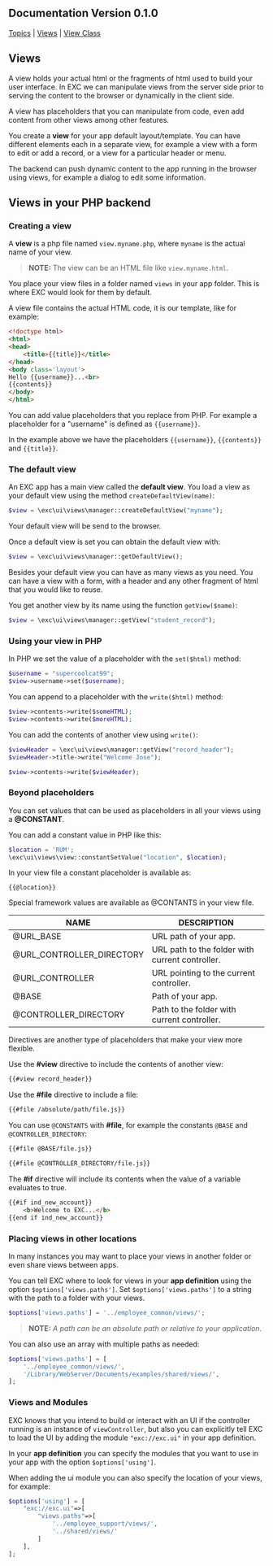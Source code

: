 ## Documentation Version 0.1.0 ##
[Topics](./doc_index.md) | [Views](./doc_server_views.md) | [View Class](./doc_php_class_views.md)<br>

## Views ##

A view holds your actual html or the fragments of html used to build your user interface. In EXC we can manipulate views from the server side prior to serving the content to the browser or dynamically in the client side.

A view has placeholders that you can manipulate from code, even add content from other views among other features.

You create a **view** for your app default layout/template. You can have different elements each in a separate view, for example a view with a form to edit or add a record, or a view for a particular header or menu.

The backend can push dynamic content to the app running in the browser using views, for example a dialog to edit some information.

## Views in your PHP backend ##

### Creating a view ###

A **view** is a php file named `view.myname.php`, where `myname` is the actual name of your view.

> **NOTE:** The view can be an HTML file like  `view.myname.html`.

You place your view files in a folder named `views` in your app folder. This is where EXC would look for them by default.

A view file contains the actual HTML code, it is our template, like for example:

```HTML
<!doctype html>
<html>
<head>
	<title>{{title}}</title>
</head>
<body class='layout'>
Hello {{username}}...<br>
{{contents}}
</body>
</html>
```
You can add value placeholders that you replace from PHP. For example a placeholder for a "username" is defined as `{{username}}`.

In the example above we have the placeholders `{{username}}`, `{{contents}}` and `{{title}}`.

### The default view ###

An EXC app has a main view called the **default view**. You load a view as your default view using the method `createDefaultView(name)`:
```PHP
$view = \exc\ui\views\manager::createDefaultView("myname");
```
Your default view will be send to the browser.

Once a default view is set you can obtain the default view with:
```PHP
$view = \exc\ui\views\manager::getDefaultView();
```

Besides your default view you can have as many views as you need. You can have a view with a form, with a header and any other fragment of html that you would like to reuse.

You get another view by its name using the function `getView($name)`:
```PHP
$view = \exc\ui\views\manager::getView("student_record");
```

### Using your view in PHP ###

In PHP we set the value of a placeholder with the `set($html)` method:
```PHP
$username = "supercoolcat99";
$view->username->set($username);
```
You can append to a placeholder with the `write($html)` method:
```PHP
$view->contents->write($someHTML);
$view->contents->write($moreHTML);
```
You can add the contents of another view using `write()`:
```PHP
$viewHeader = \exc\ui\views\manager::getView("record_header");
$viewHeader->title->write("Welcome Jose");

$view->contents->write($viewHeader);
```


### Beyond placeholders ###

You can set values that can be used as placeholders in all your views using a **@CONSTANT**.

You can add a constant value in PHP like this:

```PHP
$location = 'RUM';
\exc\ui\views\view::constantSetValue("location", $location);
```
In your view file a constant placeholder is available as:

```
{{@location}}
```

Special framework values are available as @CONTANTS in your view file.

| NAME | DESCRIPTION |
| -- | -- |
| @URL_BASE | URL path of your app. |
| @URL_CONTROLLER_DIRECTORY | URL path to the folder with current controller. |
| @URL_CONTROLLER | URL pointing to the current controller. |
| @BASE | Path of your app. |
| @CONTROLLER_DIRECTORY | Path to the folder with current controller. |


Directives are another type of placeholders that make your view more flexible.

Use the **#view** directive to include the contents of another view:
```HTML
{{#view record_header}}
```

Use the **#file** directive to include a file:

```html
{{#file /absolute/path/file.js}}
```
You can use `@CONSTANTS` with **#file**, for example the constants `@BASE` and `@CONTROLLER_DIRECTORY`:

```HTML
{{#file @BASE/file.js}}

{{#file @CONTROLLER_DIRECTORY/file.js}}
```

The **#if** directive will include its contents when the value of a variable evaluates to true.
```HTML
{{#if ind_new_account}}
	<b>Welcome to EXC...</b>
{{end if ind_new_account}}
```






### Placing views in other locations ###

In many instances you may want to place your views in another folder or even share views between apps.

You can tell EXC where to look for views in your **app definition** using the option `$options['views.paths']`. Set `$options['views.paths']` to a string with the path to a folder with your views.

```php
$options['views.paths'] = '../employee_common/views/';
```

> **NOTE:** *A path can be an absolute path or relative to your application.*

You can also use an array with multiple paths as needed:
```php
$options['views.paths'] = [
	'../employee_common/views/',
	'/Library/WebServer/Documents/examples/shared/views/',
];
```


### Views and Modules ###

EXC knows that you intend to build or interact with an UI if the controller running is an instance of `viewController`, but also you can explicitly tell EXC to load the UI by adding the module `"exc://exc.ui"` in your app definition.

In your **app definition** you can specify the modules that you want to use in your app with the option `$options['using']`.

When adding the ui module you can also specify the location of your views, for example:

```php
$options['using'] = [
    "exc://exc.ui"=>[
		"views.paths"=>[
			'../employee_support/views/',
			'../shared/views/'
		]
	],
];
```
